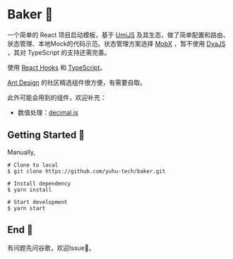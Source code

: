 # Baker 🥐

一个简单的 React 项目启动模板，基于 [UmiJS](https://umijs.org/) 及其生态，做了简单配置和路由、状态管理、本地Mock的代码示范。状态管理方案选择 [MobX](https://cn.mobx.js.org/) ，暂不使用 [DvaJS](https://dvajs.com/) ，其对 TypeScript 的支持还需完善。

使用 [React Hooks](https://zh-hans.reactjs.org/docs/hooks-intro.html) 和 [TypeScript](https://ts.xcatliu.com/)。



[Ant Design](https://ant.design/docs/react/recommendation-cn) 的社区精选组件很方便，有需要自取。

此外可能会用到的组件，欢迎补充：

- 数值处理：[decimal.js](https://mikemcl.github.io/decimal.js/)



## Getting Started 🍞

Manually,

```
# Clone to local
$ git clone https://github.com/yuhu-tech/baker.git

# Install dependency
$ yarn install

# Start development
$ yarn start
```



## End 🥨

有问题先问谷歌，欢迎Issue👏。